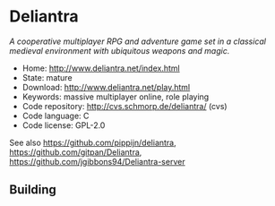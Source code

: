 # Deliantra

_A cooperative multiplayer RPG and adventure game set in a classical medieval environment with ubiquitous weapons and magic._

- Home: http://www.deliantra.net/index.html
- State: mature
- Download: http://www.deliantra.net/play.html
- Keywords: massive multiplayer online, role playing
- Code repository: http://cvs.schmorp.de/deliantra/ (cvs)
- Code language: C
- Code license: GPL-2.0

See also https://github.com/pippijn/deliantra, https://github.com/gitpan/Deliantra, https://github.com/jgibbons94/Deliantra-server

## Building
